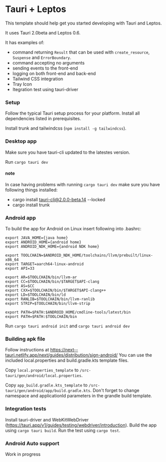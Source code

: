 # Tauri + Leptos

This template should help get you started developing with Tauri and Leptos. 

It uses Tauri 2.0beta and Leptos 0.6.

It has examples of:

* command returning `Result` that can be used with `create_resource`, `Suspense` and `ErrorBoundary`.
* command accepting no arguments
* sending events to the front-end
* logging on both front-end and back-end
* Tailwind CSS integration
* Tray Icon
* Itegration test using tauri-driver

### Setup

Follow the typical Tauri setup process for your platform. Install all dependencies listed in prerequisites.

Install trunk and tailwindcss (`npm install -g tailwindcss`).


### Desktop app


Make sure you have tauri-cli updated to the latestes version.

Run `cargo tauri dev`

#### note

In case having problems with running `cargo tauri dev`
make sure you have following things installed:
- cargo install tauri-cli@2.0.0-beta.14 --locked
- cargo install trunk

### Android app

To build the app for Android on Linux insert following into .bashrc:

```
export JAVA_HOME={java home}
export ANDROID_HOME={android home}
export ANDROID_NDK_HOME={android NDK home}

export TOOLCHAIN=$ANDROID_NDK_HOME/toolchains/llvm/prebuilt/linux-x86_64
export TARGET=aarch64-linux-android
export API=33

export AR=$TOOLCHAIN/bin/llvm-ar
export CC=$TOOLCHAIN/bin/$TARGET$API-clang
export AS=$CC
export CXX=$TOOLCHAIN/bin/$TARGET$API-clang++
export LD=$TOOLCHAIN/bin/ld
export RANLIB=$TOOLCHAIN/bin/llvm-ranlib
export STRIP=$TOOLCHAIN/bin/llvm-strip

export PATH=$PATH:$ANDROID_HOME/cmdline-tools/latest/bin
export PATH=$PATH:$TOOLCHAIN/bin
```


Run `cargo tauri android init` and `cargo tauri android dev`

### Building apk file

Follow instructions at https://next--tauri.netlify.app/next/guides/distribution/sign-android/
You can use the included local.properties and build.gradle.kts template files.

Copy `local.properties_template` to `/src-tauri/gen/android/local.properties`. 

Copy `app_build.gradle.kts_template` to `/src-tauri/gen/android/app/build.gradle.kts`.
Don't forget to change namespace and applicationId parameters in the grandle build template. 

### Integration tests

Install tauri-driver and WebKitWebDriver (https://tauri.app/v1/guides/testing/webdriver/introduction). Build the app using `cargo tauri build`. Run the test using `cargo test`. 

### Android Auto support

Work in progress
